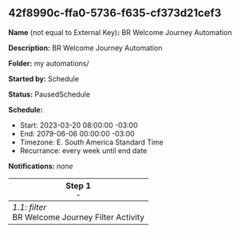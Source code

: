 ## 42f8990c-ffa0-5736-f635-cf373d21cef3

**Name** (not equal to External Key)**:** BR Welcome Journey Automation

**Description:** BR Welcome Journey Automation

**Folder:** my automations/

**Started by:** Schedule

**Status:** PausedSchedule

**Schedule:**

* Start: 2023-03-20 08:00:00 -03:00
* End: 2079-06-06 00:00:00 -03:00
* Timezone: E. South America Standard Time
* Recurrance: every week until end date

**Notifications:** _none_


| Step 1<br>_<small>-</small>_ |
| --- |
| _1.1: filter_<br>BR Welcome Journey Filter Activity |
